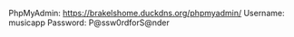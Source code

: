 PhpMyAdmin: https://brakelshome.duckdns.org/phpmyadmin/
Username: musicapp
Password: P@ssw0rdforS@nder